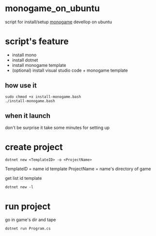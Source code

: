 # monogame_on_ubuntu
script for install/setup [monogame](https://www.monogame.net/) devellop on ubuntu
# script's feature
- install mono
- install dotnet 
- install monogame template
- (optional) install visual studio code + monogame template 
## how use it
```
sudo chmod +x install-monogame.bash
./install-monogame.bash
```
## when it launch
don't be surprise it take some minutes for setting up

# create project
```
dotnet new <TemplateID> -o <ProjectName>
```
TemplateID = name id template
ProjectName = name's directory of game

get list id template
```
dotnet new -l
```

# run project
go in game's dir and tape
```
dotnet run Program.cs
```

